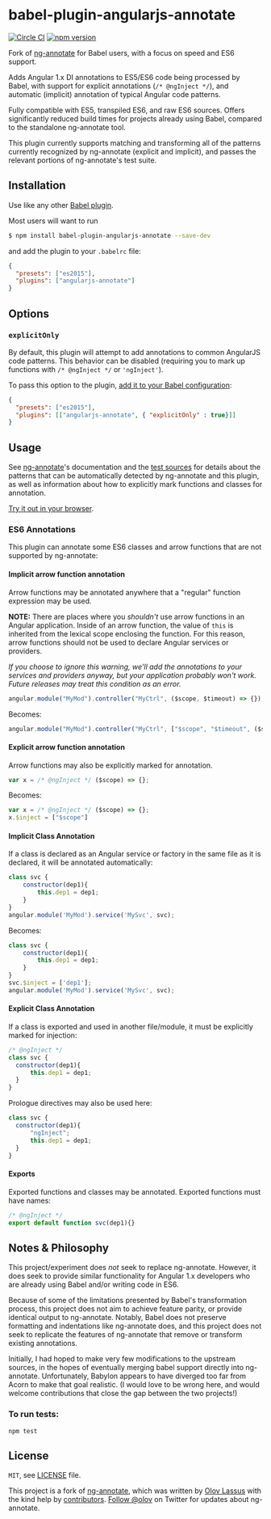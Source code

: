 # babel-plugin-angularjs-annotate

[![Circle CI](https://circleci.com/gh/schmod/babel-plugin-angularjs-annotate.svg?style=svg)](https://circleci.com/gh/schmod/babel-plugin-angularjs-annotate) [![npm version](https://badge.fury.io/js/babel-plugin-angularjs-annotate.svg)](https://badge.fury.io/js/babel-plugin-angularjs-annotate)

Fork of [ng-annotate](https://github.com/olov/ng-annotate) for Babel users, with a focus on speed and ES6 support.

Adds Angular 1.x DI annotations to ES5/ES6 code being processed by Babel, with support for explicit annotations (`/* @ngInject */`), and automatic (implicit) annotation of typical Angular code patterns.

Fully compatible with ES5, transpiled ES6, and raw ES6 sources.  Offers significantly reduced build times for projects already using Babel, compared to the standalone ng-annotate tool.

This plugin currently supports matching and transforming all of the patterns currently recognized by ng-annotate (explicit and implicit), and passes the relevant portions of ng-annotate's test suite.

## Installation

Use like any other [Babel plugin](https://babeljs.io/docs/plugins/).  

Most users will want to run 

```sh
$ npm install babel-plugin-angularjs-annotate --save-dev
```

and add the plugin to your `.babelrc` file:

```json
{
  "presets": ["es2015"],
  "plugins": ["angularjs-annotate"]
}
```

## Options

### `explicitOnly`

By default, this plugin will attempt to add annotations to common AngularJS code patterns.  This behavior can be disabled (requiring you to mark up functions with `/* @ngInject */` or `'ngInject'`).

To pass this option to the plugin, [add it to your Babel configuration](https://babeljs.io/docs/plugins/#plugin-options):

```json
{
  "presets": ["es2015"],
  "plugins": [["angularjs-annotate", { "explicitOnly" : true}]]
}
```

## Usage

See [ng-annotate](https://github.com/olov/ng-annotate)'s documentation and the [test sources](tests/) for details about the patterns that can be automatically detected by ng-annotate and this plugin, as well as information about how to explicitly mark functions and classes for annotation. 

[Try it out in your browser](http://schmod.github.io/babel-plugin-angularjs-annotate/).

### ES6 Annotations

This plugin can annotate some ES6 classes and arrow functions that are not supported by ng-annotate:

#### Implicit arrow function annotation

Arrow functions may be annotated anywhere that a "regular" function expression may be used. 

**NOTE:** There are places where you _shouldn't_ use arrow functions in an Angular application.  Inside of an arrow function, the value of `this` is inherited from the lexical scope enclosing the function.  For this reason, arrow functions should not be used to declare Angular services or providers.  

_If you choose to ignore this warning, we'll add the annotations to your services and providers anyway, but your application probably won't work.  Future releases may treat this condition as an error._

```js
angular.module("MyMod").controller("MyCtrl", ($scope, $timeout) => {});
```

Becomes:

```js
angular.module("MyMod").controller("MyCtrl", ["$scope", "$timeout", ($scope, $timeout) => {}]);
```

#### Explicit arrow function annotation

Arrow functions may also be explicitly marked for annotation.

```js
var x = /* @ngInject */ ($scope) => {};
```

Becomes:

```js
var x = /* @ngInject */ ($scope) => {};
x.$inject = ["$scope"]
```

#### Implicit Class Annotation

If a class is declared as an Angular service or factory in the same file as it is declared, it will be annotated automatically:

```js
class svc {
    constructor(dep1){
        this.dep1 = dep1;
    }
}
angular.module('MyMod').service('MySvc', svc);
```

Becomes:

```js
class svc {
    constructor(dep1){
        this.dep1 = dep1;
    }
}
svc.$inject = ['dep1'];
angular.module('MyMod').service('MySvc', svc);
```

#### Explicit Class Annotation

If a class is exported and used in another file/module, it must be explicitly marked for injection:

```js
/* @ngInject */
class svc {
  constructor(dep1){
      this.dep1 = dep1;
  }
}
```

Prologue directives may also be used here:

```js
class svc {
  constructor(dep1){
      "ngInject";
      this.dep1 = dep1;
  }
}
```

#### Exports

Exported functions and classes may be annotated.  Exported functions must have names:

```js
/* @ngInject */
export default function svc(dep1){}
```

## Notes & Philosophy

This project/experiment does _not_ seek to replace ng-annotate.  However, it does seek to provide similar 
functionality for Angular 1.x developers who are already using Babel and/or writing code in ES6.

Because of some of the limitations presented by Babel's transformation process, this project does not aim to 
achieve feature parity, or provide identical output to ng-annotate. Notably, Babel does not preserve formatting
and indentations like ng-annotate does, and this project does not seek to replicate the features of ng-annotate that remove or transform existing annotations.

Initially, I had hoped to make very few modifications to the upstream sources, in the hopes of eventually
merging babel support directly into ng-annotate.  Unfortunately, Babylon appears to have diverged too 
far from Acorn to make that goal realistic.  (I would love to be wrong here, and would welcome contributions that close the gap between the two projects!)

### To run tests:

```
npm test
```


## License
`MIT`, see [LICENSE](LICENSE) file.

This project is a fork of [ng-annotate](https://github.com/olov/ng-annotate), which  was written by [Olov Lassus](https://github.com/olov) with the kind help by
[contributors](https://github.com/olov/ng-annotate/graphs/contributors).
[Follow @olov](https://twitter.com/olov) on Twitter for updates about ng-annotate.
